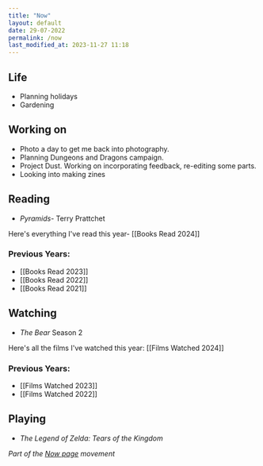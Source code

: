 ```yaml
---
title: "Now"
layout: default
date: 29-07-2022
permalink: /now
last_modified_at: 2023-11-27 11:18
---
```


## Life

- Planning holidays
- Gardening

## Working on

- Photo a day to get me back into photography.
- Planning Dungeons and Dragons campaign. 
- Project Dust. Working on incorporating feedback, re-editing some parts. 
- Looking into making zines
## Reading

- *Pyramids*- Terry Prattchet

Here's everything I've read this year- [[Books Read 2024]]
### Previous Years:

- [[Books Read 2023]]
- [[Books Read 2022]]  
- [[Books Read 2021]] 

## Watching

- *The Bear* Season 2

Here's all the films I've watched this year: [[Films Watched 2024]]

### Previous Years:

- [[Films Watched 2023]]
- [[Films Watched 2022]]

## Playing

- *The Legend of Zelda: Tears of the Kingdom*

*Part of the <a href="https://nownownow.com/about" >Now page</a> movement*
